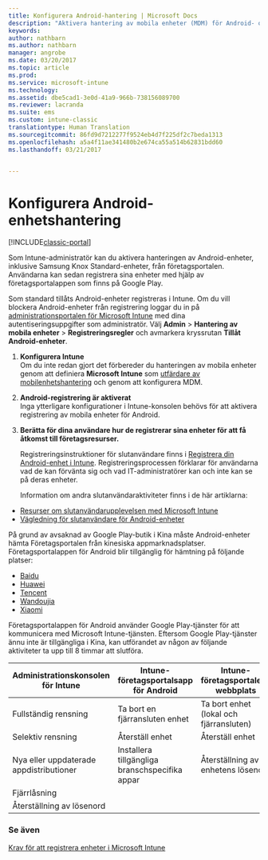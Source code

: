 ```yaml
---
title: Konfigurera Android-hantering | Microsoft Docs
description: "Aktivera hantering av mobila enheter (MDM) för Android- och KNOX Standard-enheter med Microsoft Intune."
keywords: 
author: nathbarn
ms.author: nathbarn
manager: angrobe
ms.date: 03/20/2017
ms.topic: article
ms.prod: 
ms.service: microsoft-intune
ms.technology: 
ms.assetid: dbe5cad1-3e0d-41a9-966b-738156089700
ms.reviewer: lacranda
ms.suite: ems
ms.custom: intune-classic
translationtype: Human Translation
ms.sourcegitcommit: 86fd9d7212277f9524eb4d7f225df2c7beda1313
ms.openlocfilehash: a5a4f11ae341480b2e674ca55a514b62831bdd60
ms.lasthandoff: 03/21/2017


---
```


# <a name="set-up-android-device-management"></a>Konfigurera Android-enhetshantering

[!INCLUDE[classic-portal](../includes/classic-portal.md)]

Som Intune-administratör kan du aktivera hanteringen av Android-enheter, inklusive Samsung Knox Standard-enheter, från företagsportalen. Användarna kan sedan registrera sina enheter med hjälp av företagsportalappen som finns på Google Play.

Som standard tillåts Android-enheter registreras i Intune. Om du vill blockera Android-enheter från registrering loggar du in på [administrationsportalen för Microsoft Intune](http://manage.microsoft.com) med dina autentiseringsuppgifter som administratör. Välj **Admin** > **Hantering av mobila enheter** > **Registreringsregler** och avmarkera kryssrutan	**Tillåt Android-enheter**.

1.  **Konfigurera Intune**<br>
    Om du inte redan gjort det förbereder du hanteringen av mobila enheter genom att definiera **Microsoft Intune** som [utfärdare av mobilenhetshantering](prerequisites-for-enrollment.md#step-2-set-mdm-authority) och genom att konfigurera MDM.

2.  **Android-registrering är aktiverat**<br>
    Inga ytterligare konfigurationer i Intune-konsolen behövs för att aktivera registrering av mobila enheter för Android.

3.  **Berätta för dina användare hur de registrerar sina enheter för att få åtkomst till företagsresurser.**

    Registreringsinstruktioner för slutanvändare finns i [Registrera din Android-enhet i Intune](https://docs.microsoft.com/intune-user-help/enroll-your-device-in-intune-android). Registreringsprocessen förklarar för användarna vad de kan förvänta sig och vad IT-administratörer kan och inte kan se på deras enheter.

    Information om andra slutanvändaraktiviteter finns i de här artiklarna:
  - [Resurser om slutanvändarupplevelsen med Microsoft Intune](how-to-educate-your-end-users-about-microsoft-intune.md)
  - [Vägledning för slutanvändare för Android-enheter](https://docs.microsoft.com/intune-user-help/using-your-android-device-with-intune)

På grund av avsaknad av Google Play-butik i Kina måste Android-enheter hämta Företagsportalen från kinesiska appmarknadsplatser. Företagsportalappen för Android blir tillgänglig för hämtning på följande platser:
* [Baidu](https://go.microsoft.com/fwlink/?linkid=836946)
* [Huawei](https://go.microsoft.com/fwlink/?linkid=836948)
* [Tencent](https://go.microsoft.com/fwlink/?linkid=836949)
* [Wandoujia](https://go.microsoft.com/fwlink/?linkid=836950)
* [Xiaomi](https://go.microsoft.com/fwlink/?linkid=836947)

Företagsportalappen för Android använder Google Play-tjänster för att kommunicera med Microsoft Intune-tjänsten. Eftersom Google Play-tjänster ännu inte är tillgängliga i Kina, kan utförandet av någon av följande aktiviteter ta upp till 8 timmar att slutföra. 

|Administrationskonsolen för Intune| Intune-företagsportalsapp för Android |Intune-företagsportalens webbplats|   
|---|---|---|
|Fullständig rensning| Ta bort en fjärransluten enhet| Ta bort enhet (lokal och fjärransluten)|
|Selektiv rensning| Återställ enhet| Återställ enhet|
|Nya eller uppdaterade appdistributioner| Installera tillgängliga branschspecifika appar| Återställning av enhetens lösenord|
|Fjärrlåsning|||
|Återställning av lösenord|||

### <a name="see-also"></a>Se även
[Krav för att registrera enheter i Microsoft Intune](prerequisites-for-enrollment.md)

